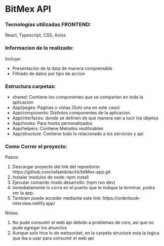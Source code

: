 # BitMex API

<h3>Tecnologias utilizadas FRONTEND:</h3> 
React, Typescript, CSS, Axios

<h3>Informacion de lo realizado:</h3>

Incluye:

<ul>
    <li>Presentación de la data de manera comprensible</li>
    <li>Filtrado de datos por tipo de accion</li>
</ul>

<h3>Estructura carpetas:</h3>

<ul>
    <li>shared: Contiene los componentes que se comparten en toda la aplicacion</li>
    <li>App/pages: Paginas o vistas (Solo una en este caso) </li>
    <li>App/components: Distintos componentes de la aplicacion</li>
    <li>App/interfaces: donde se definen de que manera van a lucir los objetos</li>
    <li>App/hooks: Para hooks personalizados </li>
    <li>App/helpers: Contiene Metodos reutilizables</li>
    <li>App/structure: Contiene todo lo relacionado a los servicios y api </li>
</ul>

<h3>Como Correr el proyecto:</h3>

Pasos:

<ol>
    <li>Descargar proyecto del link del repositorio: https://github.com/rafaeldoleo14/bitMex-app.git</li>
    <li>Instalar modulos de node: npm install</li>
    <li>Ejecutar comando modo desarrollo: (npm run dev)</li>
    <li>Inmediatamente lo corra en el puerto que le indique la terminar, podra ver la app.</li>
    <li>Tambien puede acceder mediante este link: https://orderbook-interview.netlify.app/</li>
</ol>

Notas:

<ol>
    <li>No pude consumir el web api debido a problemas de cors, asi que no pude agregar los anuncios</li>
    <li>Aunque solo hice lo de websocket, en la carpeta structure esta la logica que iba a usar para consumir el web api</li>
</ol>
